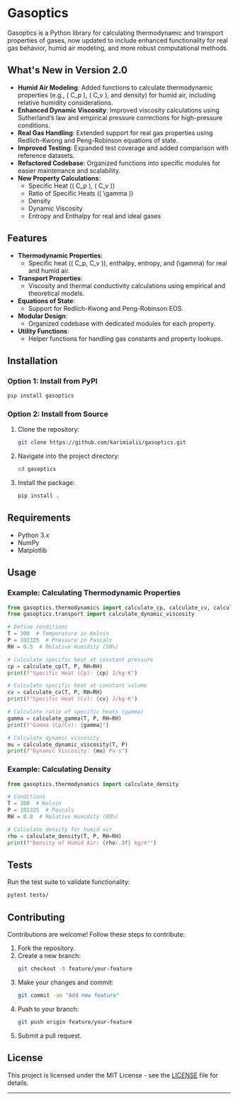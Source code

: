 # Gasoptics

Gasoptics is a Python library for calculating thermodynamic and transport properties of gases, now updated to include enhanced functionality for real gas behavior, humid air modeling, and more robust computational methods.

## What's New in Version 2.0

- **Humid Air Modeling**: Added functions to calculate thermodynamic properties (e.g., \( C_p \), \( C_v \), and density) for humid air, including relative humidity considerations.
- **Enhanced Dynamic Viscosity**: Improved viscosity calculations using Sutherland’s law and empirical pressure corrections for high-pressure conditions.
- **Real Gas Handling**: Extended support for real gas properties using Redlich-Kwong and Peng-Robinson equations of state.
- **Improved Testing**: Expanded test coverage and added comparison with reference datasets.
- **Refactored Codebase**: Organized functions into specific modules for easier maintenance and scalability.
- **New Property Calculations**:
  - Specific Heat (\( C_p \), \( C_v \))
  - Ratio of Specific Heats (\( \gamma \))
  - Density
  - Dynamic Viscosity
  - Entropy and Enthalpy for real and ideal gases

## Features

- **Thermodynamic Properties**:
  - Specific heat (\( C_p, C_v \)), enthalpy, entropy, and \(\gamma\) for real and humid air.
- **Transport Properties**:
  - Viscosity and thermal conductivity calculations using empirical and theoretical models.
- **Equations of State**:
  - Support for Redlich-Kwong and Peng-Robinson EOS.
- **Modular Design**:
  - Organized codebase with dedicated modules for each property.
- **Utility Functions**:
  - Helper functions for handling gas constants and property lookups.

## Installation

### Option 1: Install from PyPI
```bash
pip install gasoptics
```

### Option 2: Install from Source
1. Clone the repository:
   ```bash
   git clone https://github.com/karimialii/gasoptics.git
   ```
2. Navigate into the project directory:
   ```bash
   cd gasoptics
   ```
3. Install the package:
   ```bash
   pip install .
   ```

## Requirements

- Python 3.x
- NumPy
- Matplotlib

## Usage

### Example: Calculating Thermodynamic Properties
```python
from gasoptics.thermodynamics import calculate_cp, calculate_cv, calculate_gamma
from gasoptics.transport import calculate_dynamic_viscosity

# Define conditions
T = 300  # Temperature in Kelvin
P = 101325  # Pressure in Pascals
RH = 0.5  # Relative Humidity (50%)

# Calculate specific heat at constant pressure
cp = calculate_cp(T, P, RH=RH)
print(f"Specific Heat (Cp): {cp} J/kg·K")

# Calculate specific heat at constant volume
cv = calculate_cv(T, P, RH=RH)
print(f"Specific Heat (Cv): {cv} J/kg·K")

# Calculate ratio of specific heats (gamma)
gamma = calculate_gamma(T, P, RH=RH)
print(f"Gamma (Cp/Cv): {gamma}")

# Calculate dynamic viscosity
mu = calculate_dynamic_viscosity(T, P)
print(f"Dynamic Viscosity: {mu} Pa·s")
```

### Example: Calculating Density
```python
from gasoptics.thermodynamics import calculate_density

# Conditions
T = 300  # Kelvin
P = 101325  # Pascals
RH = 0.8  # Relative Humidity (80%)

# Calculate density for humid air
rho = calculate_density(T, P, RH=RH)
print(f"Density of Humid Air: {rho:.3f} kg/m³")
```

## Tests

Run the test suite to validate functionality:
```bash
pytest tests/
```

## Contributing

Contributions are welcome! Follow these steps to contribute:
1. Fork the repository.
2. Create a new branch:
   ```bash
   git checkout -b feature/your-feature
   ```
3. Make your changes and commit:
   ```bash
   git commit -am "Add new feature"
   ```
4. Push to your branch:
   ```bash
   git push origin feature/your-feature
   ```
5. Submit a pull request.

## License

This project is licensed under the MIT License - see the [LICENSE](LICENSE) file for details.

---
